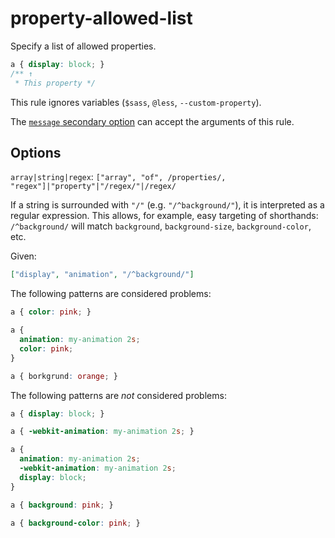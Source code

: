 # property-allowed-list

Specify a list of allowed properties.

<!-- prettier-ignore -->
```css
a { display: block; }
/** ↑
 * This property */
```

This rule ignores variables (`$sass`, `@less`, `--custom-property`).

The [`message` secondary option](https://github.com/stylelint/stylelint/tree/15.2.0/docs/user-guide/configure.md#message) can accept the arguments of this rule.

## Options

`array|string|regex`: `["array", "of", /properties/, "regex"]|"property"|"/regex/"|/regex/`

If a string is surrounded with `"/"` (e.g. `"/^background/"`), it is interpreted as a regular expression. This allows, for example, easy targeting of shorthands: `/^background/` will match `background`, `background-size`, `background-color`, etc.

Given:

```json
["display", "animation", "/^background/"]
```

The following patterns are considered problems:

<!-- prettier-ignore -->
```css
a { color: pink; }
```

<!-- prettier-ignore -->
```css
a {
  animation: my-animation 2s;
  color: pink;
}
```

<!-- prettier-ignore -->
```css
a { borkgrund: orange; }
```

The following patterns are _not_ considered problems:

<!-- prettier-ignore -->
```css
a { display: block; }
```

<!-- prettier-ignore -->
```css
a { -webkit-animation: my-animation 2s; }
```

<!-- prettier-ignore -->
```css
a {
  animation: my-animation 2s;
  -webkit-animation: my-animation 2s;
  display: block;
}
```

<!-- prettier-ignore -->
```css
a { background: pink; }
```

<!-- prettier-ignore -->
```css
a { background-color: pink; }
```
